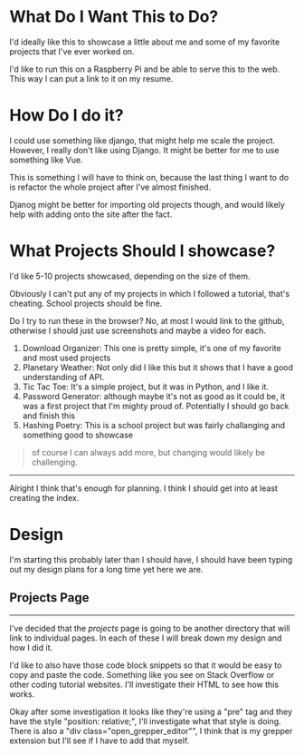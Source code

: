 # What Do I Want This to Do?

I'd ideally like this to showcase a little about me and some of my favorite
projects that I've ever worked on.

I'd like to run this on a Raspberry Pi and be able to serve this to the web. This
way I can put a link to it on my resume.

# How Do I do it?

I could use something like django, that might help me scale the project. However,
I really don't like using Django. It might be better for me to use something like Vue.

This is something I will have to think on, because the last thing I want to do is
refactor the whole project after I've almost finished.

Djanog might be better for importing old projects though, and would likely help
with adding onto the site after the fact.

# What Projects Should I showcase?

I'd like 5-10 projects showcased, depending on the size of them.

Obviously I can't put any of my projects in which I followed a tutorial, that's cheating.
School projects should be fine.

Do I try to run these in the browser?
No, at most I would link to the github, otherwise I should just use screenshots and maybe a video for each.

1. Download Organizer: This one is pretty simple, it's one of my favorite and most used projects
1. Planetary Weather: Not only did I like this but it shows that I have a good understanding of API.
1. Tic Tac Toe: It's a simple project, but it was in Python, and I like it.
1. Password Generator: although maybe it's not as good as it could be, it was a first project that I'm mighty proud of. Potentially I should go back and finish this
1. Hashing Poetry: This is a school project but was fairly challanging and something good to showcase

> of course I can always add more, but changing would likely be challenging.

---

Alright I think that's enough for planning. I think I should get into at least creating the index.

# Design

I'm starting this probably later than I should have, I should have been typing out my design plans for a long time yet here we are.

## Projects Page

---

I've decided that the _projects_ page is going to be another directory that will link to individual pages. In each of these I will break down my design and how I did it.

I'd like to also have those code block snippets so that it would be easy to copy and paste the code. Something like you see on Stack Overflow or other coding tutorial websites. I'll investigate their HTML to see how this works.

Okay after some investigation it looks like they're using a "pre" tag and they have the style "position: relative;", I'll investigate what that style is doing. There is also a "div class="open_grepper_editor"", I think that is my grepper extension but I'll see if I have to add that myself.
